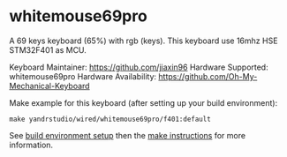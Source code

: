 whitemouse69pro
===

A 69 keys keyboard (65%) with rgb (keys).
This keyboard use 16mhz HSE  STM32F401 as MCU.

Keyboard Maintainer: https://github.com/jiaxin96
Hardware Supported: whitemouse69pro
Hardware Availability: https://github.com/Oh-My-Mechanical-Keyboard 

Make example for this keyboard (after setting up your build environment):

    make yandrstudio/wired/whitemouse69pro/f401:default

See [build environment setup](https://docs.qmk.fm/#/getting_started_build_tools) then the [make instructions](https://docs.qmk.fm/#/getting_started_make_guide) for more information.

